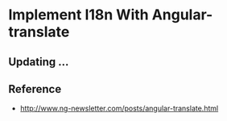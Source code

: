 

# Implement I18n With Angular-translate

## Updating ...

## Reference

* <http://www.ng-newsletter.com/posts/angular-translate.html>
